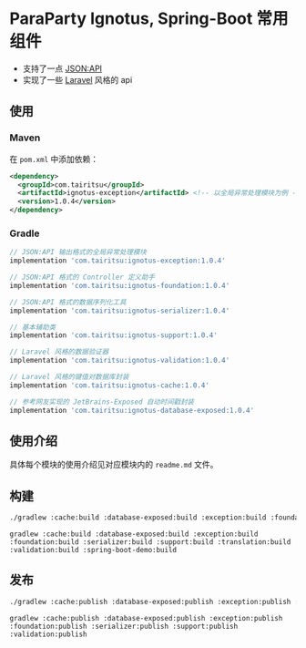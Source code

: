 # ParaParty Ignotus, Spring-Boot 常用组件

- 支持了一点 [JSON:API](https://jsonapi.org/)
- 实现了一些 [Laravel](https://laravel.com/) 风格的 api

## 使用

### Maven
在 `pom.xml` 中添加依赖：
```xml
<dependency>
  <groupId>com.tairitsu</groupId>
  <artifactId>ignotus-exception</artifactId> <!-- 以全局异常处理模块为例 -->
  <version>1.0.4</version>
</dependency>
```

### Gradle
```groovy
// JSON:API 输出格式的全局异常处理模块
implementation 'com.tairitsu:ignotus-exception:1.0.4'

// JSON:API 格式的 Controller 定义助手
implementation 'com.tairitsu:ignotus-foundation:1.0.4'

// JSON:API 格式的数据序列化工具
implementation 'com.tairitsu:ignotus-serializer:1.0.4'

// 基本辅助类
implementation 'com.tairitsu:ignotus-support:1.0.4'

// Laravel 风格的数据验证器
implementation 'com.tairitsu:ignotus-validation:1.0.4'

// Laravel 风格的键值对数据库封装
implementation 'com.tairitsu:ignotus-cache:1.0.4'

// 参考网友实现的 JetBrains-Exposed 自动时间戳封装
implementation 'com.tairitsu:ignotus-database-exposed:1.0.4'
```

## 使用介绍

具体每个模块的使用介绍见对应模块内的 `readme.md` 文件。

## 构建
```bash
./gradlew :cache:build :database-exposed:build :exception:build :foundation:build :serializer:build :support:build :translation:build :validation:build :spring-boot-demo:build
```

```
gradlew :cache:build :database-exposed:build :exception:build :foundation:build :serializer:build :support:build :translation:build :validation:build :spring-boot-demo:build
```

## 发布
```bash
./gradlew :cache:publish :database-exposed:publish :exception:publish :foundation:publish :serializer:publish :support:publish :validation:publish
```

```
gradlew :cache:publish :database-exposed:publish :exception:publish :foundation:publish :serializer:publish :support:publish :validation:publish
```
